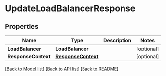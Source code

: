 # UpdateLoadBalancerResponse

## Properties

Name | Type | Description | Notes
------------ | ------------- | ------------- | -------------
**LoadBalancer** | [**LoadBalancer**](LoadBalancer.md) |  | [optional] 
**ResponseContext** | [**ResponseContext**](ResponseContext.md) |  | [optional] 

[[Back to Model list]](../README.md#documentation-for-models) [[Back to API list]](../README.md#documentation-for-api-endpoints) [[Back to README]](../README.md)


